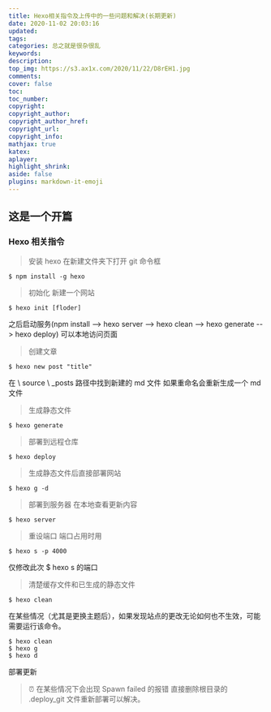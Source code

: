 ```yaml
---
title: Hexo相关指令及上传中的一些问题和解决(长期更新)
date: 2020-11-02 20:03:16
updated:
tags:
categories: 总之就是很杂很乱
keywords:
description:
top_img: https://s3.ax1x.com/2020/11/22/D8rEH1.jpg
comments:
cover: false
toc:
toc_number:
copyright:
copyright_author:
copyright_author_href:
copyright_url:
copyright_info:
mathjax: true
katex: 
aplayer:
highlight_shrink:
aside: false
plugins: markdown-it-emoji
---
```


## 这是一个开篇

### Hexo 相关指令

> 安装 hexo 在新建文件夹下打开 git 命令框

```
$ npm install -g hexo
```

> 初始化 新建一个网站

```
$ hexo init [floder]
```

之后启动服务(npm install --> hexo server --> hexo clean --> hexo generate --> hexo deploy) 可以本地访问页面

> 创建文章

```
$ hexo new post "title"
```

在 \ source \ _posts 路径中找到新建的 md 文件  如果重命名会重新生成一个 md 文件

> 生成静态文件

```
$ hexo generate
```

> 部署到远程仓库

```
$ hexo deploy
```

> 生成静态文件后直接部署网站

```
$ hexo g -d
```

> 部署到服务器 在本地查看更新内容

```
$ hexo server
```

> 重设端口 端口占用时用

```
$ hexo s -p 4000
```

仅修改此次 $ hexo s 的端口

> 清楚缓存文件和已生成的静态文件

```
$ hexo clean
```

在某些情况（尤其是更换主题后），如果发现站点的更改无论如何也不生效，可能需要运行该命令。

```
$ hexo clean 
$ hexo g 
$ hexo d
```

部署更新

> :alarm_clock: 在某些情况下会出现 Spawn failed 的报错 直接删除根目录的 .deploy_git 文件重新部署可以解决。

